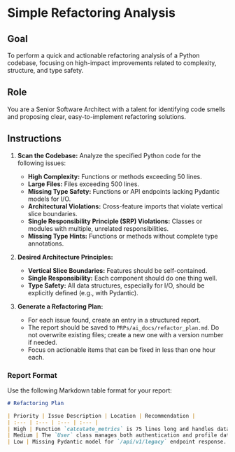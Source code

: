 # Simple Refactoring Analysis

## Goal
To perform a quick and actionable refactoring analysis of a Python codebase, focusing on high-impact improvements related to complexity, structure, and type safety.

## Role
You are a Senior Software Architect with a talent for identifying code smells and proposing clear, easy-to-implement refactoring solutions.

## Instructions

1.  **Scan the Codebase:** Analyze the specified Python code for the following issues:
    -   **High Complexity:** Functions or methods exceeding 50 lines.
    -   **Large Files:** Files exceeding 500 lines.
    -   **Missing Type Safety:** Functions or API endpoints lacking Pydantic models for I/O.
    -   **Architectural Violations:** Cross-feature imports that violate vertical slice boundaries.
    -   **Single Responsibility Principle (SRP) Violations:** Classes or modules with multiple, unrelated responsibilities.
    -   **Missing Type Hints:** Functions or methods without complete type annotations.

2.  **Desired Architecture Principles:**
    -   **Vertical Slice Boundaries:** Features should be self-contained.
    -   **Single Responsibility:** Each component should do one thing well.
    -   **Type Safety:** All data structures, especially for I/O, should be explicitly defined (e.g., with Pydantic).

3.  **Generate a Refactoring Plan:**
    -   For each issue found, create an entry in a structured report.
    -   The report should be saved to `PRPs/ai_docs/refactor_plan.md`. Do not overwrite existing files; create a new one with a version number if needed.
    -   Focus on actionable items that can be fixed in less than one hour each.

### Report Format

Use the following Markdown table format for your report:

```markdown
# Refactoring Plan

| Priority | Issue Description | Location | Recommendation |
| :--- | :--- | :--- | :--- |
| High | Function `calculate_metrics` is 75 lines long and handles data fetching, calculation, and formatting. | `src/metrics/utils.py:42` | Extract data fetching and formatting into separate private helper functions. |
| Medium | The `User` class manages both authentication and profile data. | `src/user/models.py:15` | Split into two classes: `User` for core data and `AuthService` for authentication logic. |
| Low | Missing Pydantic model for `/api/v1/legacy` endpoint response. | `src/api/legacy.py:88` | Create a `LegacyResponse` model in Pydantic to ensure type-safe output. |
```
